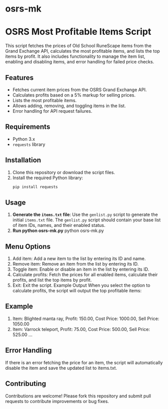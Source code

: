 # osrs-mk
# OSRS Most Profitable Items Script

This script fetches the prices of Old School RuneScape items from the Grand Exchange API, calculates the most profitable items, and lists the top items by profit. It also includes functionality to manage the item list, enabling and disabling items, and error handling for failed price checks.

## Features

- Fetches current item prices from the OSRS Grand Exchange API.
- Calculates profits based on a 5% markup for selling prices.
- Lists the most profitable items.
- Allows adding, removing, and toggling items in the list.
- Error handling for API request failures.

## Requirements

- Python 3.x
- `requests` library

## Installation

1. Clone this repository or download the script files.
2. Install the required Python library:
    ```bash
    pip install requests
    ```

## Usage

1. **Generate the `items.txt` file**:
   Use the `genlist.py` script to generate the initial `items.txt` file. The `genlist.py` script should contain your base list of item IDs, names, and their enabled status.
2. **Run python osrs-mk.py**
   python osrs-mk.py
## Menu Options
1. Add item: Add a new item to the list by entering its ID and name.
2. Remove item: Remove an item from the list by entering its ID.
3. Toggle item: Enable or disable an item in the list by entering its ID.
4. Calculate profits: Fetch the prices for all enabled items, calculate their profits, and list the top items by profit.
5. Exit: Exit the script.
Example Output
When you select the option to calculate profits, the script will output the top profitable items:

## Example
1. Item: Blighted manta ray, Profit: 150.00, Cost Price: 1000.00, Sell Price: 1050.00
2. Item: Varrock teleport, Profit: 75.00, Cost Price: 500.00, Sell Price: 525.00
...
## Error Handling
If there is an error fetching the price for an item, the script will automatically disable the item and save the updated list to items.txt.

## Contributing
Contributions are welcome! Please fork this repository and submit pull requests to contribute improvements or bug fixes.
